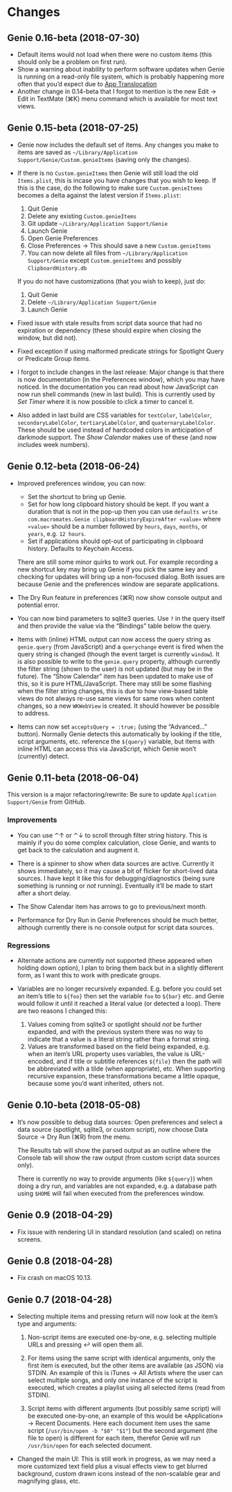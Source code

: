 # Changes

## Genie 0.16-beta (2018-07-30)

* Default items would not load when there were no custom items (this should only be a problem on first run).
* Show a warning about inability to perform software updates when Genie is running on a read-only file system, which is probably happening more often that you’d expect due to [App Translocation](https://mjtsai.com/blog/2016/06/16/gatekeeper-path-randomization/)
* Another change in 0.14-beta that I forgot to mention is the new Edit → Edit in TextMate (⌘K) menu command which is available for most text views.

## Genie 0.15-beta (2018-07-25)

* Genie now includes the default set of items. Any changes you make to items are saved as `~/Library/Application Support/Genie/Custom.genieItems` (saving only the changes).
* If there is no `Custom.genieItems` then Genie will still load the old `Items.plist`, this is incase you have changes that you wish to keep. If this is the case, do the following to make sure `Custom.genieItems` becomes a delta against the latest version if `Items.plist`:

    1. Quit Genie
    2. Delete any existing `Custom.genieItems`
    3. Git update `~/Library/Application Support/Genie`
    4. Launch Genie
    5. Open Genie Preferences
    6. Close Preferences → This should save a new `Custom.genieItems`
    7. You can now delete all files from `~/Library/Application Support/Genie` except `Custom.genieItems` and possibly `ClipboardHistory.db`

    If you do not have customizations (that you wish to keep), just do:

    1. Quit Genie
    2. Delete `~/Library/Application Support/Genie`
    3. Launch Genie

* Fixed issue with stale results from script data source that had no expiration or dependency (these should expire when closing the window, but did not).

* Fixed exception if using malformed predicate strings for Spotlight Query or Predicate Group items.

* I forgot to include changes in the last release: Major change is that there is now documentation (in the Preferences window), which you may have noticed. In the documentation you can read about how JavaScript can now run shell commands (new in last build). This is currently used by _Set Timer_ where it is now possible to click a timer to cancel it.

* Also added in last build are CSS variables for `textColor`, `labelColor`, `secondaryLabelColor`, `tertiaryLabelColor`, and `quaternaryLabelColor`. These should be used instead of hardcoded colors in anticipation of darkmode support. The _Show Calendar_ makes use of these (and now includes week numbers).

## Genie 0.12-beta (2018-06-24)

* Improved preferences window, you can now:

	- Set the shortcut to bring up Genie.
	- Set for how long clipboard history should be kept. If you want a duration that is not in the pop-up then you can use `defaults write com.macromates.Genie clipboardHistoryExpireAfter «value»` where `«value»` should be a number followed by `hours`, `days`, `months`, or `years`, e.g. `12 hours`.
	- Set if applications should opt-out of participating in clipboard history. Defaults to Keychain Access.

	There are still some minor quirks to work out. For example recording a new shortcut key may bring up Genie if you pick the same key and checking for updates will bring up a non-focused dialog. Both issues are because Genie and the preferences window are separate applications.

* The Dry Run feature in preferences (⌘R) now show console output and potential error.

* You can now bind parameters to sqlite3 queries. Use `?` in the query itself and then provide the value via the “Bindings” table below the query.

* Items with (inline) HTML output can now access the query string as `genie.query` (from JavaScript) and a `querychange` event is fired when the query string is changed (though the event target is currently `window`). It is also possible to write to the `genie.query` property, although currently the filter string (shown to the user) is not updated (but may be in the future). The “Show Calendar” item has been updated to make use of this, so it is pure HTML/JavaScript. There may still be some flashing when the filter string changes, this is due to how view-based table views do not always re-use same views for same rows when content changes, so a new `WKWebView` is created. It should however be possible to address.

* Items can now set `acceptsQuery = :true;` (using the “Advanced…” button). Normally Genie detects this automatically by looking if the title, script arguments, etc. reference the `${query}` variable, but items with inline HTML can access this via JavaScript, which Genie won’t (currently) detect.

## Genie 0.11-beta (2018-06-04)

This version is a major refactoring/rewrite: Be sure to update `Application Support/Genie` from GitHub.

### Improvements

- You can use ⌃↑ or ⌃↓ to scroll through filter string history. This is mainly if you do some complex calculation, close Genie, and wants to get back to the calculation and augment it.

- There is a spinner to show when data sources are active. Currently it shows immediately, so it may cause a bit of flicker for short-lived data sources. I have kept it like this for debugging/diagnostics (being sure something is running or *not* running). Eventually it’ll be made to start after a short delay.

- The Show Calendar item has arrows to go to previous/next month.

- Performance for Dry Run in Genie Preferences should be much better, although currently there is no console output for script data sources.

### Regressions

- Alternate actions are currently not supported (these appeared when holding down option), I plan to bring them back but in a slightly different form, as I want this to work with predicate groups.

- Variables are no longer recursively expanded. E.g. before you could set an item’s title to `${foo}` then set the variable `foo` to `${bar}` etc. and Genie would follow it until it reached a literal value (or detected a loop). There are two reasons I changed this:

	1. Values coming from sqlite3 or spotlight should *not* be further expanded, and with the previous system there was no way to indicate that a value is a literal string rather than a format string.
	2. Values are transformed based on the field being expanded, e.g. when an item’s URL property uses variables, the value is URL-encoded, and if title or subtitle references `${file}` then the path will be abbreviated with a tilde (when appropriate), etc. When supporting recursive expansion, these transformations became a little opaque, because some you’d want inherited, others not.

## Genie 0.10-beta (2018-05-08)

* It’s now possible to debug data sources: Open preferences and select a data source (spotlight, sqlite3, or custom script), now choose Data Source → Dry Run (⌘R) from the menu.

	The Results tab will show the parsed output as an outline where the Console tab will show the raw output (from custom script data sources only).

	There is currently no way to provide arguments (like `${query}`) when doing a dry run, and variables are not expanded, e.g. a database path using `$HOME` will fail when executed from the preferences window.

## Genie 0.9 (2018-04-29)

* Fix issue with rendering UI in standard resolution (and scaled) on retina screens.

## Genie 0.8 (2018-04-28)

* Fix crash on macOS 10.13.

## Genie 0.7 (2018-04-28)

* Selecting multiple items and pressing return will now look at the item’s type and arguments:

    1. Non-script items are executed one-by-one, e.g. selecting multiple URLs and pressing ↩ will open them all.

	2. For items using the same script with identical arguments, only the first item is executed, but the other items are available (as JSON) via STDIN. An example of this is iTunes → All Artists where the user can select multiple songs, and only one instance of the script is executed, which creates a playlist using all selected items (read from STDIN).

	3. Script items with different arguments (but possibly same script) will be executed one-by-one, an example of this would be «Application» → Recent Documents. Here each document item uses the same script (`/usr/bin/open -b "$0" "$1"`) but the second argument (the file to open) is different for each item, therefor Genie will run `/usr/bin/open` for each selected document.

* Changed the main UI: This is still work in progress, as we may need a more customized text field plus a visual effects view to get blurred background, custom drawn icons instead of the non-scalable gear and magnifying glass, etc.
